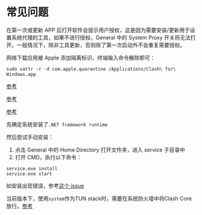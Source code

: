 # 常见问题

<question-answer question="macOS 版本启动要求授权">

在第一次或更新 APP 后打开软件会提示用户授权，这是因为需要安装/更新用于设置系统代理的工具，如果不进行授权，General 中的 System Proxy 开关将无法打开。一般情况下，除非工具更新，否则除了第一次启动外不会重复需要授权。

</question-answer>

<question-answer question="macOS DMG 安装后无法打开，提示损坏">

网络下载应用被 Apple 添加隔离标识，终端输入命令解除即可：

```
sudo xattr -r -d com.apple.quarantine /Applications/Clash\ for\ Windows.app
```

</question-answer>

<question-answer question="系统代理自动关闭或打开">

[参考](https://github.com/Fndroid/clash_for_windows_pkg/issues/312)

</question-answer>

<question-answer question="General 端口显示为 0">

[参考](https://github.com/Fndroid/clash_for_windows_pkg/issues/671)

</question-answer>

<question-answer question="Killer 系列网卡无法开启 TAP/TUN 模式">

[参考](https://github.com/Fndroid/clash_for_windows_pkg/issues/1243#issuecomment-751165537)

</question-answer>

<question-answer question="Service Mode 无法安装（Windows）">

先确定系统安装了`.NET framework runtime`

然后尝试手动安装：

1. 点击 General 中的 Home Directory 打开文件夹，进入 service 子目录中
2. 打开 CMD，执行以下命令：

```
service.exe install
service.exe start
```

如安装出现错误，参考[这个 issue](https://github.com/Fndroid/clash_for_windows_pkg/issues/1627)

</question-answer>


<question-answer question="在Windows系统中，使用system作为TUN stack时，Clash网卡无法正常工作">

当前版本下，使用`system`作为TUN stack时，需要在系统防火墙中将Clash Core放行。[参考](https://github.com/Fndroid/clash_for_windows_pkg/issues/1936#issuecomment-853226838)

</question-answer>
